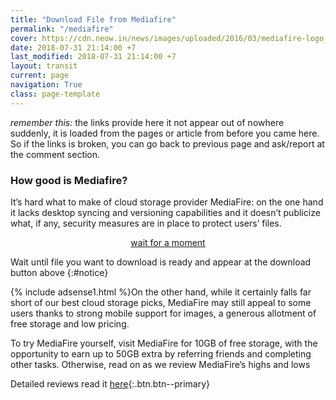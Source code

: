 ```yaml
---
title: "Download File from Mediafire"
permalink: "/mediafire"
cover: https://cdn.neow.in/news/images/uploaded/2016/03/mediafire-logo_story.jpg
date: 2018-07-31 21:14:00 +7
last_modified: 2018-07-31 21:14:00 +7
layout: transit
current: page
navigation: True
class: page-template
---
```

_remember this:_ the links provide here it not appear out of nowhere suddenly, it is loaded from the pages or article from before you came here. So if the links is broken, you can go back to previous page and ask/report at the comment section.

### How good is Mediafire?

It’s hard what to make of cloud storage provider MediaFire: on the one hand it lacks desktop syncing and versioning capabilities and it doesn’t publicize what, if any, security measures are in place to protect users’ files.

<div style="display: block; text-align: center"><a href="/" id="download" class="author-card-button">wait for a moment</a><script>function getQueryVariable(e){for(var r=window.location.search.substring(1),t=r.split("&"),n=0;n<t.length;n++){var a=t[n].split("=");if(a[0]==e)return a[1]}return!1}window.onload=function(){var klik=f=getQueryVariable("name"),s=getQueryVariable("size"),e=getQueryVariable("file"),x="http://mediafire.com/file/";document.getElementById("download").innerHTML=f+" "+s,document.getElementById("download").href=x+e+"/"+f+"/file";document.getElementById("notice").innerHTML="ready to download"}</script></div>

Wait until file you want to download is ready and appear at the download button above
{:#notice}

{% include adsense1.html %}On the other hand, while it certainly falls far short of our best cloud storage picks, MediaFire may still appeal to some users thanks to strong mobile support for images, a generous allotment of free storage and low pricing.

To try MediaFire yourself, visit MediaFire for 10GB of free storage, with the opportunity to earn up to 50GB extra by referring friends and completing other tasks. Otherwise, read on as we review MediaFire’s highs and lows

Detailed reviews read it [here](//storage.knoacc.org/mediafire){:.btn.btn--primary}

